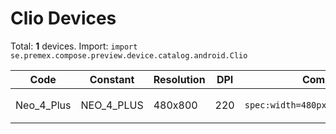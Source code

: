 # Clio Devices

Total: **1** devices. Import: `import se.premex.compose.preview.device.catalog.android.Clio`

| Code | Constant | Resolution | DPI | Compose Spec | Preview Usage |
|------|----------|------------|-----|-------------|---------------|
| Neo_4_Plus | NEO_4_PLUS | 480x800 | 220 | `spec:width=480px,height=800px,dpi=220` | `@Preview(device = Clio.NEO_4_PLUS)` |

<!-- Generated automatically. Do not edit manually. -->
